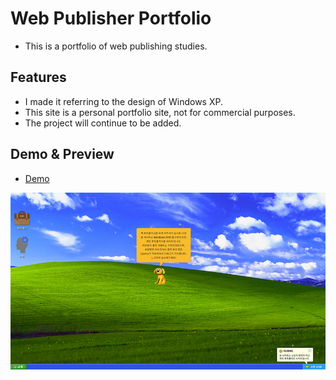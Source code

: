 # Web Publisher Portfolio
- This is a portfolio of web publishing studies.

## Features
- I made it referring to the design of Windows XP.
- This site is a personal portfolio site, not for commercial purposes.
- The project will continue to be added.

## Demo & Preview
- [Demo](https://junwoo0823.github.io/)<br>
<img src="./img/preview.jpg">